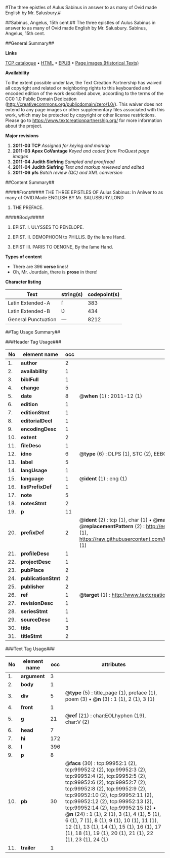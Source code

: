 #The three epistles of Aulus Sabinus in answer to as many of Ovid made English by Mr. Salusbury.#

##Sabinus, Angelus, 15th cent.##
The three epistles of Aulus Sabinus in answer to as many of Ovid made English by Mr. Salusbury.
Sabinus, Angelus, 15th cent.

##General Summary##

**Links**

[TCP catalogue](http://www.ota.ox.ac.uk/tcp/)  • 
[HTML](http://tei.it.ox.ac.uk/tcp/Texts-HTML/free/A58/A58860.html)  • 
[EPUB](http://tei.it.ox.ac.uk/tcp/Texts-EPUB/free/A58/A58860.epub) • 
[Page images (Historical Texts)](https://historicaltexts.jisc.ac.uk/eebo-13523703e)

**Availability**

To the extent possible under law, the Text Creation Partnership has waived all copyright and related or neighboring rights to this keyboarded and encoded edition of the work described above, according to the terms of the CC0 1.0 Public Domain Dedication (http://creativecommons.org/publicdomain/zero/1.0/). This waiver does not extend to any page images or other supplementary files associated with this work, which may be protected by copyright or other license restrictions. Please go to https://www.textcreationpartnership.org/ for more information about the project.

**Major revisions**

1. __2011-03__ __TCP__ *Assigned for keying and markup*
1. __2011-03__ __Apex CoVantage__ *Keyed and coded from ProQuest page images*
1. __2011-04__ __Judith Siefring__ *Sampled and proofread*
1. __2011-04__ __Judith Siefring__ *Text and markup reviewed and edited*
1. __2011-06__ __pfs__ *Batch review (QC) and XML conversion*

##Content Summary##

#####Front#####
THE THREE EPISTLES OF Aulus Sabinus: In Anſwer to as many of OVID.Made ENGLISH BY Mr. SALUSBURY.LOND
1. THE PREFACE.

#####Body#####

1. EPIST. I. ULYSSES TO PENELOPE.

1. EPIST. II. DEMOPHOON to PHILLIS. By the ſame Hand.

1. EPIST III. PARIS TO OENONE, By the ſame Hand.

**Types of content**

  * There are 396 **verse** lines!
  * Oh, Mr. Jourdain, there is **prose** in there!

**Character listing**


|Text|string(s)|codepoint(s)|
|---|---|---|
|Latin Extended-A|ſ|383|
|Latin Extended-B|Ʋ|434|
|General Punctuation|—|8212|

##Tag Usage Summary##

###Header Tag Usage###

|No|element name|occ|attributes|
|---|---|---|---|
|1.|__author__|2||
|2.|__availability__|1||
|3.|__biblFull__|1||
|4.|__change__|5||
|5.|__date__|8| @__when__ (1) : 2011-12 (1)|
|6.|__edition__|1||
|7.|__editionStmt__|1||
|8.|__editorialDecl__|1||
|9.|__encodingDesc__|1||
|10.|__extent__|2||
|11.|__fileDesc__|1||
|12.|__idno__|6| @__type__ (6) : DLPS (1), STC (2), EEBO-CITATION (1), OCLC (1), VID (1)|
|13.|__label__|5||
|14.|__langUsage__|1||
|15.|__language__|1| @__ident__ (1) : eng (1)|
|16.|__listPrefixDef__|1||
|17.|__note__|5||
|18.|__notesStmt__|2||
|19.|__p__|11||
|20.|__prefixDef__|2| @__ident__ (2) : tcp (1), char (1)  •  @__matchPattern__ (2) : ([0-9\-]+):([0-9IVX]+) (1), (.+) (1)  •  @__replacementPattern__ (2) : http://eebo.chadwyck.com/downloadtiff?vid=$1&page=$2 (1), https://raw.githubusercontent.com/textcreationpartnership/Texts/master/tcpchars.xml#$1 (1)|
|21.|__profileDesc__|1||
|22.|__projectDesc__|1||
|23.|__pubPlace__|2||
|24.|__publicationStmt__|2||
|25.|__publisher__|2||
|26.|__ref__|1| @__target__ (1) : http://www.textcreationpartnership.org/docs/. (1)|
|27.|__revisionDesc__|1||
|28.|__seriesStmt__|1||
|29.|__sourceDesc__|1||
|30.|__title__|3||
|31.|__titleStmt__|2||


###Text Tag Usage###

|No|element name|occ|attributes|
|---|---|---|---|
|1.|__argument__|3||
|2.|__body__|1||
|3.|__div__|5| @__type__ (5) : title_page (1), preface (1), poem (3)  •  @__n__ (3) : 1 (1), 2 (1), 3 (1)|
|4.|__front__|1||
|5.|__g__|21| @__ref__ (21) : char:EOLhyphen (19), char:V (2)|
|6.|__head__|7||
|7.|__hi__|172||
|8.|__l__|396||
|9.|__p__|8||
|10.|__pb__|30| @__facs__ (30) : tcp:99952:1 (2), tcp:99952:2 (2), tcp:99952:3 (2), tcp:99952:4 (2), tcp:99952:5 (2), tcp:99952:6 (2), tcp:99952:7 (2), tcp:99952:8 (2), tcp:99952:9 (2), tcp:99952:10 (2), tcp:99952:11 (2), tcp:99952:12 (2), tcp:99952:13 (2), tcp:99952:14 (2), tcp:99952:15 (2)  •  @__n__ (24) : 1 (1), 2 (1), 3 (1), 4 (1), 5 (1), 6 (1), 7 (1), 8 (1), 9 (1), 10 (1), 11 (1), 12 (1), 13 (1), 14 (1), 15 (1), 16 (1), 17 (1), 18 (1), 19 (1), 20 (1), 21 (1), 22 (1), 23 (1), 24 (1)|
|11.|__trailer__|1||
